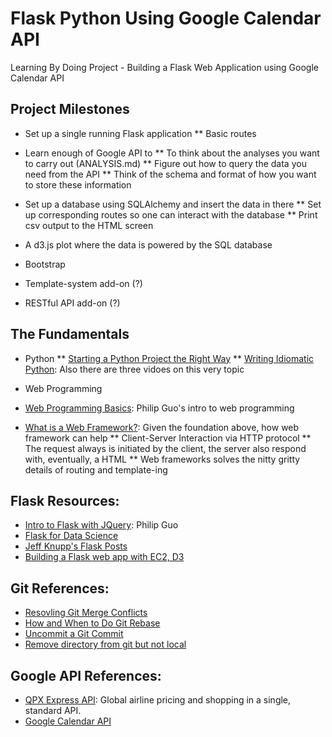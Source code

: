 # Flask Python Using Google Calendar API
Learning By Doing Project - Building a Flask Web Application using Google Calendar API

## Project Milestones

* Set up a single running Flask application
  ** Basic routes

* Learn enough of Google API to 
  ** To think about the analyses you want to carry out (ANALYSIS.md)
  ** Figure out how to query the data you need from the API
  ** Think of the schema and format of how you want to store these information

* Set up a database using SQLAlchemy and insert the data in there
  ** Set up corresponding routes so one can interact with the database
  ** Print csv output to the HTML screen

* A d3.js plot where the data is powered by the SQL database
* Bootstrap
* Template-system add-on (?)
* RESTful API add-on (?)

## The Fundamentals
* Python
  ** [Starting a Python Project the Right Way]
  ** [Writing Idiomatic Python]: Also there are three vidoes on this very topic

* Web Programming
* [Web Programming Basics]: Philip Guo's intro to web programming
* [What is a Web Framework?]: Given the foundation above, how web framework can help
  ** Client-Server Interaction via HTTP protocol
  ** The request always is initiated by the client, the server also respond with, eventually, a HTML
  ** Web frameworks solves the nitty gritty details of routing and template-ing

## Flask Resources:
* [Intro to Flask with JQuery]: Philip Guo
* [Flask for Data Science]
* [Jeff Knupp's Flask Posts]
* [Building a Flask web app with EC2, D3]

## Git References:
* [Resovling Git Merge Conflicts]
* [How and When to Do Git Rebase]
* [Uncommit a Git Commit]
* [Remove directory from git but not local]

## Google API References:
* [QPX Express API]: Global airline pricing and shopping in a single, standard API.
* [Google Calendar API]


[Starting a Python Project the Right Way]: http://www.jeffknupp.com/blog/2014/02/04/starting-a-python-project-the-right-way/
[Writing Idiomatic Python]: https://speakerdeck.com/nycpython/writing-idiomatic-python-jeff-knupp
[Web Programming Basics]: http://www.pgbovine.net/teaching-web-programming.htm
[What is a Web Framework?]: http://www.jeffknupp.com/blog/2014/03/03/what-is-a-web-framework/
[Intro to Flask with JQuery]: http://www.pgbovine.net/flask-python-tutorial.htm
[Flask for Data Science]: http://www.datacommunitydc.org/blog/2014/02/flask-mega-meta-tutorial-data-scientists
[Jeff Knupp's Flask Posts]: http://www.jeffknupp.com/blog/categories/flask/
[Building a Flask web app with EC2, D3]: http://www.datasciencebytes.com/bytes/2015/03/07/a-d3js-plot-powered-by-a-sql-database/

[Resovling Git Merge Conflicts]: https://help.github.com/articles/resolving-a-merge-conflict-from-the-command-line/
[How and When to Do Git Rebase]: https://www.atlassian.com/git/tutorials/rewriting-history/git-rebase/
[Uncommit a Git Commit]: http://stackoverflow.com/questions/2845731/how-to-uncommit-my-last-commit-in-git
[Remove directory from git but not local]: http://stackoverflow.com/questions/6313126/how-to-remove-a-directory-in-my-github-repository

[QPX Express API]: https://developers.google.com/qpx-express/
[Google Calendar API]: https://developers.google.com/google-apps/calendar/
